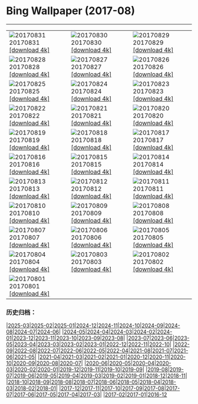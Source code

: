 # Bing Wallpaper (2017-08)
**************

<table><tr><td><img class="wallpaper" src="https://www.bing.com/az/hprichbg/rb/StorkCliffs_ZH-CN11006532238_1920x1080.jpg" alt="20170831"> 20170831 <a class="wallpaper_link" href="https://www.bing.com/az/hprichbg/rb/StorkCliffs_ZH-CN11006532238_UHD.jpg">[download 4k]</a></td><td><img class="wallpaper" src="https://www.bing.com/az/hprichbg/rb/ChamonixClouds_ZH-CN7700889231_1920x1080.jpg" alt="20170830"> 20170830 <a class="wallpaper_link" href="https://www.bing.com/az/hprichbg/rb/ChamonixClouds_ZH-CN7700889231_UHD.jpg">[download 4k]</a></td><td><img class="wallpaper" src="https://www.bing.com/az/hprichbg/rb/GoldenTrevally_ZH-CN8976794546_1920x1080.jpg" alt="20170829"> 20170829 <a class="wallpaper_link" href="https://www.bing.com/az/hprichbg/rb/GoldenTrevally_ZH-CN8976794546_UHD.jpg">[download 4k]</a></td></tr><tr><td><img class="wallpaper" src="https://www.bing.com/az/hprichbg/rb/OregonPainted_ZH-CN8553728911_1920x1080.jpg" alt="20170828"> 20170828 <a class="wallpaper_link" href="https://www.bing.com/az/hprichbg/rb/OregonPainted_ZH-CN8553728911_UHD.jpg">[download 4k]</a></td><td><img class="wallpaper" src="https://www.bing.com/az/hprichbg/rb/BotallackCornwall_ZH-CN11396172846_1920x1080.jpg" alt="20170827"> 20170827 <a class="wallpaper_link" href="https://www.bing.com/az/hprichbg/rb/BotallackCornwall_ZH-CN11396172846_UHD.jpg">[download 4k]</a></td><td><img class="wallpaper" src="https://www.bing.com/az/hprichbg/rb/BasongcuoNP_ZH-CN9819436811_1920x1080.jpg" alt="20170826"> 20170826 <a class="wallpaper_link" href="https://www.bing.com/az/hprichbg/rb/BasongcuoNP_ZH-CN9819436811_UHD.jpg">[download 4k]</a></td></tr><tr><td><img class="wallpaper" src="https://www.bing.com/az/hprichbg/rb/BatEaredFox_ZH-CN12456670113_1920x1080.jpg" alt="20170825"> 20170825 <a class="wallpaper_link" href="https://www.bing.com/az/hprichbg/rb/BatEaredFox_ZH-CN12456670113_UHD.jpg">[download 4k]</a></td><td><img class="wallpaper" src="https://www.bing.com/az/hprichbg/rb/GustavAntiquities_ZH-CN9624291648_1920x1080.jpg" alt="20170824"> 20170824 <a class="wallpaper_link" href="https://www.bing.com/az/hprichbg/rb/GustavAntiquities_ZH-CN9624291648_UHD.jpg">[download 4k]</a></td><td><img class="wallpaper" src="https://www.bing.com/az/hprichbg/rb/TubeAnemone_ZH-CN8077113499_1920x1080.jpg" alt="20170823"> 20170823 <a class="wallpaper_link" href="https://www.bing.com/az/hprichbg/rb/TubeAnemone_ZH-CN8077113499_UHD.jpg">[download 4k]</a></td></tr><tr><td><img class="wallpaper" src="https://www.bing.com/az/hprichbg/rb/AtchafalayaBasin_ZH-CN11978071492_1920x1080.jpg" alt="20170822"> 20170822 <a class="wallpaper_link" href="https://www.bing.com/az/hprichbg/rb/AtchafalayaBasin_ZH-CN11978071492_UHD.jpg">[download 4k]</a></td><td><img class="wallpaper" src="https://www.bing.com/az/hprichbg/rb/MausoleumLovcen_ZH-CN11630158336_1920x1080.jpg" alt="20170821"> 20170821 <a class="wallpaper_link" href="https://www.bing.com/az/hprichbg/rb/MausoleumLovcen_ZH-CN11630158336_UHD.jpg">[download 4k]</a></td><td><img class="wallpaper" src="https://www.bing.com/az/hprichbg/rb/JantarJaipur_ZH-CN12917938653_1920x1080.jpg" alt="20170820"> 20170820 <a class="wallpaper_link" href="https://www.bing.com/az/hprichbg/rb/JantarJaipur_ZH-CN12917938653_UHD.jpg">[download 4k]</a></td></tr><tr><td><img class="wallpaper" src="https://www.bing.com/az/hprichbg/rb/YellowNPFirehole_ZH-CN14661526309_1920x1080.jpg" alt="20170819"> 20170819 <a class="wallpaper_link" href="https://www.bing.com/az/hprichbg/rb/YellowNPFirehole_ZH-CN14661526309_UHD.jpg">[download 4k]</a></td><td><img class="wallpaper" src="https://www.bing.com/az/hprichbg/rb/KingPhoto_ZH-CN13184031948_1920x1080.jpg" alt="20170818"> 20170818 <a class="wallpaper_link" href="https://www.bing.com/az/hprichbg/rb/KingPhoto_ZH-CN13184031948_UHD.jpg">[download 4k]</a></td><td><img class="wallpaper" src="https://www.bing.com/az/hprichbg/rb/ChulillaSpain_ZH-CN10170248808_1920x1080.jpg" alt="20170817"> 20170817 <a class="wallpaper_link" href="https://www.bing.com/az/hprichbg/rb/ChulillaSpain_ZH-CN10170248808_UHD.jpg">[download 4k]</a></td></tr><tr><td><img class="wallpaper" src="https://www.bing.com/az/hprichbg/rb/GoldenHorn_ZH-CN14570526834_1920x1080.jpg" alt="20170816"> 20170816 <a class="wallpaper_link" href="https://www.bing.com/az/hprichbg/rb/GoldenHorn_ZH-CN14570526834_UHD.jpg">[download 4k]</a></td><td><img class="wallpaper" src="https://www.bing.com/az/hprichbg/rb/AvalancheCreek_ZH-CN10917017134_1920x1080.jpg" alt="20170815"> 20170815 <a class="wallpaper_link" href="https://www.bing.com/az/hprichbg/rb/AvalancheCreek_ZH-CN10917017134_UHD.jpg">[download 4k]</a></td><td><img class="wallpaper" src="https://www.bing.com/az/hprichbg/rb/QuakingAspens_ZH-CN11296287476_1920x1080.jpg" alt="20170814"> 20170814 <a class="wallpaper_link" href="https://www.bing.com/az/hprichbg/rb/QuakingAspens_ZH-CN11296287476_UHD.jpg">[download 4k]</a></td></tr><tr><td><img class="wallpaper" src="https://www.bing.com/az/hprichbg/rb/Hozoviotissa_ZH-CN13142561850_1920x1080.jpg" alt="20170813"> 20170813 <a class="wallpaper_link" href="https://www.bing.com/az/hprichbg/rb/Hozoviotissa_ZH-CN13142561850_UHD.jpg">[download 4k]</a></td><td><img class="wallpaper" src="https://www.bing.com/az/hprichbg/rb/Kitesurfing_ZH-CN11259743343_1920x1080.jpg" alt="20170812"> 20170812 <a class="wallpaper_link" href="https://www.bing.com/az/hprichbg/rb/Kitesurfing_ZH-CN11259743343_UHD.jpg">[download 4k]</a></td><td><img class="wallpaper" src="https://www.bing.com/az/hprichbg/rb/LoxodontaAfricana_ZH-CN10434704249_1920x1080.jpg" alt="20170811"> 20170811 <a class="wallpaper_link" href="https://www.bing.com/az/hprichbg/rb/LoxodontaAfricana_ZH-CN10434704249_UHD.jpg">[download 4k]</a></td></tr><tr><td><img class="wallpaper" src="https://www.bing.com/az/hprichbg/rb/CavernduPontdArc_ZH-CN9994344414_1920x1080.jpg" alt="20170810"> 20170810 <a class="wallpaper_link" href="https://www.bing.com/az/hprichbg/rb/CavernduPontdArc_ZH-CN9994344414_UHD.jpg">[download 4k]</a></td><td><img class="wallpaper" src="https://www.bing.com/az/hprichbg/rb/Huacachina_ZH-CN10037610442_1920x1080.jpg" alt="20170809"> 20170809 <a class="wallpaper_link" href="https://www.bing.com/az/hprichbg/rb/Huacachina_ZH-CN10037610442_UHD.jpg">[download 4k]</a></td><td><img class="wallpaper" src="https://www.bing.com/az/hprichbg/rb/HydricHammock_ZH-CN7896164965_1920x1080.jpg" alt="20170808"> 20170808 <a class="wallpaper_link" href="https://www.bing.com/az/hprichbg/rb/HydricHammock_ZH-CN7896164965_UHD.jpg">[download 4k]</a></td></tr><tr><td><img class="wallpaper" src="https://www.bing.com/az/hprichbg/rb/AlaskaLynx_ZH-CN8211406639_1920x1080.jpg" alt="20170807"> 20170807 <a class="wallpaper_link" href="https://www.bing.com/az/hprichbg/rb/AlaskaLynx_ZH-CN8211406639_UHD.jpg">[download 4k]</a></td><td><img class="wallpaper" src="https://www.bing.com/az/hprichbg/rb/HulunbuirPrairie_ZH-CN11677344846_1920x1080.jpg" alt="20170806"> 20170806 <a class="wallpaper_link" href="https://www.bing.com/az/hprichbg/rb/HulunbuirPrairie_ZH-CN11677344846_UHD.jpg">[download 4k]</a></td><td><img class="wallpaper" src="https://www.bing.com/az/hprichbg/rb/AlesundNorway_ZH-CN9988504070_1920x1080.jpg" alt="20170805"> 20170805 <a class="wallpaper_link" href="https://www.bing.com/az/hprichbg/rb/AlesundNorway_ZH-CN9988504070_UHD.jpg">[download 4k]</a></td></tr><tr><td><img class="wallpaper" src="https://www.bing.com/az/hprichbg/rb/CaanaTemple_ZH-CN9714949581_1920x1080.jpg" alt="20170804"> 20170804 <a class="wallpaper_link" href="https://www.bing.com/az/hprichbg/rb/CaanaTemple_ZH-CN9714949581_UHD.jpg">[download 4k]</a></td><td><img class="wallpaper" src="https://www.bing.com/az/hprichbg/rb/BodieLighthouse_ZH-CN9415388071_1920x1080.jpg" alt="20170803"> 20170803 <a class="wallpaper_link" href="https://www.bing.com/az/hprichbg/rb/BodieLighthouse_ZH-CN9415388071_UHD.jpg">[download 4k]</a></td><td><img class="wallpaper" src="https://www.bing.com/az/hprichbg/rb/LavenderProvence_ZH-CN9151247848_1920x1080.jpg" alt="20170802"> 20170802 <a class="wallpaper_link" href="https://www.bing.com/az/hprichbg/rb/LavenderProvence_ZH-CN9151247848_UHD.jpg">[download 4k]</a></td></tr><tr><td><img class="wallpaper" src="https://www.bing.com/az/hprichbg/rb/WhipCoral_ZH-CN10285480118_1920x1080.jpg" alt="20170801"> 20170801 <a class="wallpaper_link" href="https://www.bing.com/az/hprichbg/rb/WhipCoral_ZH-CN10285480118_UHD.jpg">[download 4k]</a></td><td></td><td></td></tr></table>

### 历史归档：

|[2025-03](/../2025-03/2025-03.md)|[2025-02](/../2025-02/2025-02.md)|[2025-01](/../2025-01/2025-01.md)|[2024-12](/../2024-12/2024-12.md)|[2024-11](/../2024-11/2024-11.md)|[2024-10](/../2024-10/2024-10.md)|[2024-09](/../2024-09/2024-09.md)|[2024-08](/../2024-08/2024-08.md)|[2024-07](/../2024-07/2024-07.md)|[2024-06](/../2024-06/2024-06.md)|
|[2024-05](/../2024-05/2024-05.md)|[2024-04](/../2024-04/2024-04.md)|[2024-03](/../2024-03/2024-03.md)|[2024-02](/../2024-02/2024-02.md)|[2024-01](/../2024-01/2024-01.md)|[2023-12](/../2023-12/2023-12.md)|[2023-11](/../2023-11/2023-11.md)|[2023-10](/../2023-10/2023-10.md)|[2023-09](/../2023-09/2023-09.md)|[2023-08](/../2023-08/2023-08.md)|
|[2023-07](/../2023-07/2023-07.md)|[2023-06](/../2023-06/2023-06.md)|[2023-05](/../2023-05/2023-05.md)|[2023-04](/../2023-04/2023-04.md)|[2023-03](/../2023-03/2023-03.md)|[2023-02](/../2023-02/2023-02.md)|[2023-01](/../2023-01/2023-01.md)|[2022-12](/../2022-12/2022-12.md)|[2022-11](/../2022-11/2022-11.md)|[2022-10](/../2022-10/2022-10.md)|
|[2022-09](/../2022-09/2022-09.md)|[2022-08](/../2022-08/2022-08.md)|[2022-07](/../2022-07/2022-07.md)|[2022-06](/../2022-06/2022-06.md)|[2022-05](/../2022-05/2022-05.md)|[2022-04](/../2022-04/2022-04.md)|[2021-08](/../2021-08/2021-08.md)|[2021-07](/../2021-07/2021-07.md)|[2021-06](/../2021-06/2021-06.md)|[2021-05](/../2021-05/2021-05.md)|
|[2021-04](/../2021-04/2021-04.md)|[2021-03](/../2021-03/2021-03.md)|[2021-02](/../2021-02/2021-02.md)|[2021-01](/../2021-01/2021-01.md)|[2020-12](/../2020-12/2020-12.md)|[2020-11](/../2020-11/2020-11.md)|[2020-10](/../2020-10/2020-10.md)|[2020-09](/../2020-09/2020-09.md)|[2020-08](/../2020-08/2020-08.md)|[2020-07](/../2020-07/2020-07.md)|
|[2020-06](/../2020-06/2020-06.md)|[2020-05](/../2020-05/2020-05.md)|[2020-04](/../2020-04/2020-04.md)|[2020-03](/../2020-03/2020-03.md)|[2020-02](/../2020-02/2020-02.md)|[2020-01](/../2020-01/2020-01.md)|[2019-12](/../2019-12/2019-12.md)|[2019-11](/../2019-11/2019-11.md)|[2019-10](/../2019-10/2019-10.md)|[2019-09](/../2019-09/2019-09.md)|
|[2019-08](/../2019-08/2019-08.md)|[2019-07](/../2019-07/2019-07.md)|[2019-06](/../2019-06/2019-06.md)|[2019-05](/../2019-05/2019-05.md)|[2019-04](/../2019-04/2019-04.md)|[2019-03](/../2019-03/2019-03.md)|[2019-02](/../2019-02/2019-02.md)|[2019-01](/../2019-01/2019-01.md)|[2018-12](/../2018-12/2018-12.md)|[2018-11](/../2018-11/2018-11.md)|
|[2018-10](/../2018-10/2018-10.md)|[2018-09](/../2018-09/2018-09.md)|[2018-08](/../2018-08/2018-08.md)|[2018-07](/../2018-07/2018-07.md)|[2018-06](/../2018-06/2018-06.md)|[2018-05](/../2018-05/2018-05.md)|[2018-04](/../2018-04/2018-04.md)|[2018-03](/../2018-03/2018-03.md)|[2018-02](/../2018-02/2018-02.md)|[2018-01](/../2018-01/2018-01.md)|
|[2017-12](/../2017-12/2017-12.md)|[2017-11](/../2017-11/2017-11.md)|[2017-10](/../2017-10/2017-10.md)|[2017-09](/../2017-09/2017-09.md)|[2017-08](/2017-08.md)|[2017-07](/../2017-07/2017-07.md)|[2017-06](/../2017-06/2017-06.md)|[2017-05](/../2017-05/2017-05.md)|[2017-04](/../2017-04/2017-04.md)|[2017-03](/../2017-03/2017-03.md)|
|[2017-02](/../2017-02/2017-02.md)|[2017-01](/../2017-01/2017-01.md)|[2016-12](/../2016-12/2016-12.md)